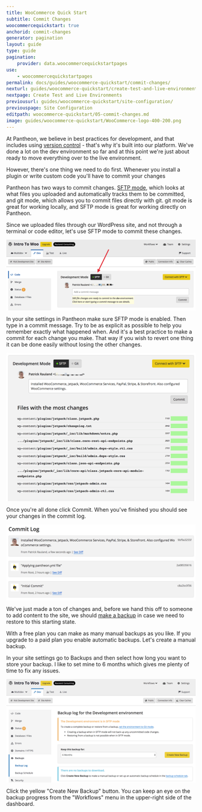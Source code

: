 ```yaml
---
title: WooCommerce Quick Start
subtitle: Commit Changes
woocommercequickstart: true
anchorid: commit-changes
generator: pagination
layout: guide
type: guide
pagination:
    provider: data.woocommercequickstartpages
use:
    - woocommercequickstartpages
permalink: docs/guides/woocommerce-quickstart/commit-changes/
nexturl: guides/woocommerce-quickstart/create-test-and-live-environments/
nextpage: Create Test and Live Environments
previousurl: guides/woocommerce-quickstart/site-configuration/
previouspage: Site Configuration
editpath: woocommerce-quickstart/05-commit-changes.md
image: guides/woocommerce-quickstart/WooCommerce-logo-400-200.png
---
```

At Pantheon, we believe in best practices for development, and that includes using [version control](/features/version-control-workflow) - that's why it's built into our platform. We've done a lot on the dev environment so far and at this point we're just about ready to move everything over to the live environment.

However, there's one thing we need to do first. Whenever you install a plugin or write custom code you'll have to commit your changes

Pantheon has two ways to commit changes. [SFTP mode](/docs/sftp/), which looks at what files you uploaded and automatically tracks them to be committed, and git mode, which allows you to commit files directly with git. git mode is great for working locally, and SFTP mode is great for working directly on Pantheon.

Since we uploaded files through our WordPress site, and not through a terminal or code editor, let's use SFTP mode to commit these changes.

<p style="text-align:center;">
    <img align="center" src="/source/docs/assets/images/guides/woocommerce-quickstart/13-Pantheon-dashboard-SFTP-changes.png" style="max-width:100%;" alt="Pantheon dashboard SFTP changes">
</p>

In your site settings in Pantheon make sure SFTP mode is enabled. Then type in a commit message. Try to be as explicit as possible to help you remember exactly what happened when. And it's a best practice to make a commit for each change you make. That way if you wish to revert one thing it can be done easily without losing the other changes.

<p style="text-align:center;">
    <img align="center" src="/source/docs/assets/images/guides/woocommerce-quickstart/14-Pantheon-dashboard-commit-SFTP-changes.png" style="max-width:100%;" alt="Committing SFTP changes">
</p>

Once you're all done click Commit. When you've finished you should see your changes in the commit log.

<p style="text-align:center;">
    <img align="center" src="/source/docs/assets/images/guides/woocommerce-quickstart/15-Pantheon-dashboard-commit-log.png" style="max-width:100%;" alt="Pantheon dashboard commit log">
</p>

We've just made a ton of changes and, before we hand this off to someone to add content to the site, we should [make a backup](/docs/backups/) in case we need to restore to this starting state.

With a free plan you can make as many manual backups as you like. If you upgrade to a paid plan you enable automatic backups. Let's create a manual backup.

In your site settings go to Backups and then select how long you want to store your backup. I like to set mine to 6 months which gives me plenty of time to fix any issues.

<p style="text-align:center;">
    <img align="center" src="/source/docs/assets/images/guides/woocommerce-quickstart/16-Pantheon-dashboard-create-backup.png" style="max-width:100%;" alt="Creating a backup on the Pantheon dashboard">
</p>

Click the yellow "Create New Backup" button. You can keep an eye on the backup progress from the "Workflows" menu in the upper-right side of the dashboard.
